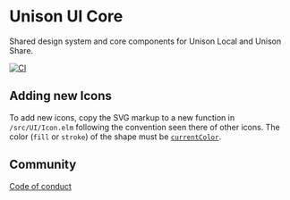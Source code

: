 # Unison UI Core

Shared design system and core components for Unison Local and Unison Share.

[![CI](https://github.com/unisonweb/ui-core/actions/workflows/ci.yml/badge.svg)](https://github.com/unisonweb/ui-core/actions/workflows/ci.yml)

## Adding new Icons

To add new icons, copy the SVG markup to a new function in `/src/UI/Icon.elm`
following the convention seen there of other icons. The color (`fill` or
`stroke`) of the shape must be
[`currentColor`](https://developer.mozilla.org/en-US/docs/Web/SVG/Attribute/color).

## Community

[Code of conduct](https://www.unisonweb.org/code-of-conduct/)
